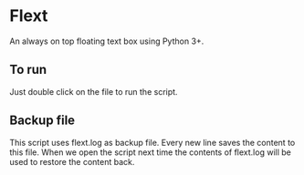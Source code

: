 # Flext
An always on top floating text box using Python 3+.

## To run
Just double click on the file to run the script.

## Backup file
This script uses flext.log as backup file. Every new line saves the content to this file. When we open the script next time the contents of flext.log will be used to restore the content back.
